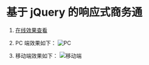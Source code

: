 # 基于 jQuery 的响应式商务通
1. [在线效果查看]()

2. PC 端效果如下：
![PC](https://i.loli.net/2019/06/04/5cf66a23dacd889902.png)

3. 移动端效果如下：
![移动端](https://i.loli.net/2019/06/04/5cf66a261910c85325.png)